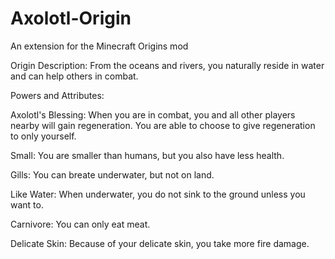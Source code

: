 # Axolotl-Origin
An extension for the Minecraft Origins mod

Origin Description: From the oceans and rivers, you naturally reside in water and can help others in combat.

Powers and Attributes:

Axolotl's Blessing: When you are in combat, you and all other players nearby will gain regeneration. You are able to choose to give regeneration to only yourself.

Small: You are smaller than humans, but you also have less health.

Gills: You can breate underwater, but not on land.

Like Water: When underwater, you do not sink to the ground unless you want to.

Carnivore: You can only eat meat.

Delicate Skin: Because of your delicate skin, you take more fire damage.
